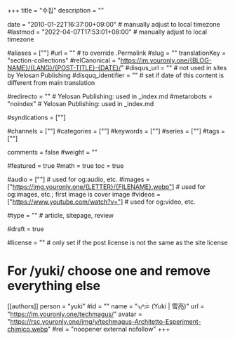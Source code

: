 +++
title = "수집"
description = ""

date = "2010-01-22T16:37:00+09:00"                           # manually adjust to local timezone
#lastmod = "2022-04-07T17:53:01+08:00"                        # manually adjust to local timezone

#aliases = [""]
#url = ""                            # to override .Permalink
#slug = ""
translationKey = "section-collections"
#relCanonical = "https://im.youronly.one/{BLOG-NAME}/{LANG}/{POST-TITLE}-{DATE}/"
#disqus_url = ""                     # not used in sites by Yelosan Publishing
#disquq_identifier = ""              # set if date of this content is different from main translation

#redirecto = ""                      # Yelosan Publishing: used in _index.md
#metarobots = "noindex"              # Yelosan Publishing: used in _index.md

#syndications = [""]

#channels = [""]
#categories = [""]
#keywords = [""]
#series = [""]
#tags = [""]

comments = false
#weight = ""

#featured = true
#math = true
toc = true

#audio = [""]                        # used for og:audio, etc.
#images = ["https://img.youronly.one/{LETTER}/{FILENAME}.webp"]                       # used for og:images, etc.; first image is cover image
#videos = ["https://www.youtube.com/watch?v="]                       # used for og:video, etc.

#type = ""                           # article, sitepage, review

#draft = true

#license = ""                        # only set if the post license is not the same as the site license

# For /yuki/ choose one and remove everything else
[[authors]]
  person = "yuki"
  #id = ""
  name = "ᜌᜓᜃᜒ (Yuki | 雪亮)"
  url = "https://im.youronly.one/techmagus/"
  avatar = "https://rsc.youronly.one/img/y/techmagus-Architetto-Esperiment-chimico.webp"
  #rel = "noopener external nofollow"
+++
